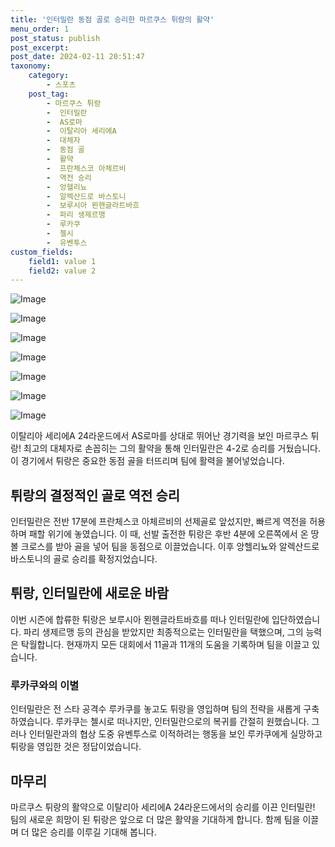```yaml
---
title: '인터밀란 동점 골로 승리한 마르쿠스 튀랑의 활약'
menu_order: 1
post_status: publish
post_excerpt: 
post_date: 2024-02-11 20:51:47
taxonomy:
    category:
        - 스포츠
    post_tag:
        - 마르쿠스 튀랑
        -  인터밀란
        -  AS로마
        -  이탈리아 세리에A
        -  대체자
        -  동점 골
        -  활약
        -  프란체스코 아체르비
        -  역전 승리
        -  앙헬리뇨
        -  알렉산드로 바스토니
        -  보루시아 묀헨글라트바흐
        -  파리 생제르맹
        -  루카쿠
        -  첼시
        -  유벤투스
custom_fields:
    field1: value 1
    field2: value 2
---
```


![Image](https://imgnews.pstatic.net/image/477/2024/02/11/0000473138_001_20240211153502036.jpg?type=w647)

![Image](https://imgnews.pstatic.net/image/477/2024/02/11/0000473138_002_20240211153502076.jpg?type=w647)

![Image](https://imgnews.pstatic.net/image/477/2024/02/11/0000473138_003_20240211153502119.jpg?type=w647)

![Image](https://imgnews.pstatic.net/image/477/2024/02/11/0000473138_004_20240211153502166.jpg?type=w647)

![Image](https://imgnews.pstatic.net/image/477/2024/02/11/0000473138_005_20240211153502212.jpg?type=w647)

![Image](https://imgnews.pstatic.net/image/477/2024/02/11/0000473138_006_20240211153502258.jpg?type=w647)

![Image](https://imgnews.pstatic.net/image/477/2024/02/11/0000473138_007_20240211153502300.jpg?type=w647)

이탈리아 세리에A 24라운드에서 AS로마를 상대로 뛰어난 경기력을 보인 마르쿠스 튀랑! 최고의 대체자로 손꼽히는 그의 활약을 통해 인터밀란은 4-2로 승리를 거뒀습니다. 이 경기에서 튀랑은 중요한 동점 골을 터뜨리며 팀에 활력을 불어넣었습니다.
## 튀랑의 결정적인 골로 역전 승리
인터밀란은 전반 17분에 프란체스코 아체르비의 선제골로 앞섰지만, 빠르게 역전을 허용하며 패할 위기에 놓였습니다. 이 때, 선발 출전한 튀랑은 후반 4분에 오른쪽에서 온 땅볼 크로스를 받아 골을 넣어 팀을 동점으로 이끌었습니다. 이후 앙헬리뇨와 알렉산드로 바스토니의 골로 승리를 확정지었습니다.
## 튀랑, 인터밀란에 새로운 바람
이번 시즌에 합류한 튀랑은 보루시아 묀헨글라트바흐를 떠나 인터밀란에 입단하였습니다. 파리 생제르맹 등의 관심을 받았지만 최종적으로는 인터밀란을 택했으며, 그의 능력은 탁월합니다. 현재까지 모든 대회에서 11골과 11개의 도움을 기록하며 팀을 이끌고 있습니다.
### 루카쿠와의 이별
인터밀란은 전 스타 공격수 루카쿠를 놓고도 튀랑을 영입하며 팀의 전략을 새롭게 구축하였습니다. 루카쿠는 첼시로 떠나지만, 인터밀란으로의 복귀를 간절히 원했습니다. 그러나 인터밀란과의 협상 도중 유벤투스로 이적하려는 행동을 보인 루카쿠에게 실망하고 튀랑을 영입한 것은 정답이었습니다.
## 마무리
마르쿠스 튀랑의 활약으로 이탈리아 세리에A 24라운드에서의 승리를 이끈 인터밀란! 팀의 새로운 희망이 된 튀랑은 앞으로 더 많은 활약을 기대하게 합니다. 함께 팀을 이끌며 더 많은 승리를 이루길 기대해 봅니다.
